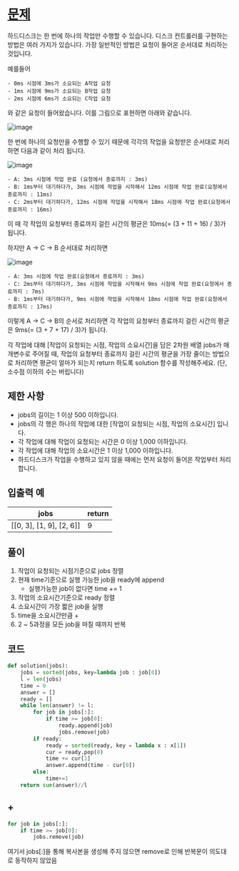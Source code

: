 # [문제](https://programmers.co.kr/learn/courses/30/lessons/42627#)  
하드디스크는 한 번에 하나의 작업만 수행할 수 있습니다. 디스크 컨트롤러를 구현하는 방법은 여러 가지가 있습니다. 가장 일반적인 방법은 요청이 들어온 순서대로 처리하는 것입니다.

예를들어
```
- 0ms 시점에 3ms가 소요되는 A작업 요청
- 1ms 시점에 9ms가 소요되는 B작업 요청
- 2ms 시점에 6ms가 소요되는 C작업 요청
```
와 같은 요청이 들어왔습니다. 이를 그림으로 표현하면 아래와 같습니다.

![image](https://user-images.githubusercontent.com/59672592/144739651-3ac1c891-8e69-452e-a2a4-a82782c4b128.png)  

한 번에 하나의 요청만을 수행할 수 있기 때문에 각각의 작업을 요청받은 순서대로 처리하면 다음과 같이 처리 됩니다.  

![image](https://user-images.githubusercontent.com/59672592/144739662-afcecc1f-cc3f-4924-a470-1bc9af2571ac.png)

```
- A: 3ms 시점에 작업 완료 (요청에서 종료까지 : 3ms)
- B: 1ms부터 대기하다가, 3ms 시점에 작업을 시작해서 12ms 시점에 작업 완료(요청에서 종료까지 : 11ms)
- C: 2ms부터 대기하다가, 12ms 시점에 작업을 시작해서 18ms 시점에 작업 완료(요청에서 종료까지 : 16ms)
```
이 때 각 작업의 요청부터 종료까지 걸린 시간의 평균은 10ms(= (3 + 11 + 16) / 3)가 됩니다.

하지만 A → C → B 순서대로 처리하면

![image](https://user-images.githubusercontent.com/59672592/144739676-4a8d010f-9f3c-450b-9ed6-eb3e6808743d.png)
```
- A: 3ms 시점에 작업 완료(요청에서 종료까지 : 3ms)
- C: 2ms부터 대기하다가, 3ms 시점에 작업을 시작해서 9ms 시점에 작업 완료(요청에서 종료까지 : 7ms)
- B: 1ms부터 대기하다가, 9ms 시점에 작업을 시작해서 18ms 시점에 작업 완료(요청에서 종료까지 : 17ms)
```
이렇게 A → C → B의 순서로 처리하면 각 작업의 요청부터 종료까지 걸린 시간의 평균은 9ms(= (3 + 7 + 17) / 3)가 됩니다.

각 작업에 대해 [작업이 요청되는 시점, 작업의 소요시간]을 담은 2차원 배열 jobs가 매개변수로 주어질 때, 작업의 요청부터 종료까지 걸린 시간의 평균을 가장 줄이는 방법으로 처리하면 평균이 얼마가 되는지 return 하도록 solution 함수를 작성해주세요. (단, 소수점 이하의 수는 버립니다)
## 제한 사항  
- jobs의 길이는 1 이상 500 이하입니다.
- jobs의 각 행은 하나의 작업에 대한 [작업이 요청되는 시점, 작업의 소요시간] 입니다.
- 각 작업에 대해 작업이 요청되는 시간은 0 이상 1,000 이하입니다.
- 각 작업에 대해 작업의 소요시간은 1 이상 1,000 이하입니다.
- 하드디스크가 작업을 수행하고 있지 않을 때에는 먼저 요청이 들어온 작업부터 처리합니다.
## 입출력 예  

|jobs|return|
|------|---|
|[[0, 3], [1, 9], [2, 6]]	|9|

## 풀이  
1. 작업이 요청되는 시점기준으로 jobs 정렬
2. 현재 time기준으로 실행 가능한 job을 ready에 append
    - 실행가능한 job이 없다면 time += 1
3. 작업의 소요시간기준으로 ready 정렬
4. 소요시간이 가장 짧은 job을 실행
5. time을 소요시간만큼 +
6. 2 ~ 5과정을 모든 job을 마칠 때까지 반복

## 코드  

```python
def solution(jobs):
    jobs = sorted(jobs, key=lambda job : job[0])
    l = len(jobs)
    time = 0
    answer = []
    ready = []
    while len(answer) != l:
        for job in jobs[:]:
            if time >= job[0]:
                ready.append(job)
                jobs.remove(job)
        if ready:
            ready = sorted(ready, key = lambda x : x[1])
            cur = ready.pop(0)
            time += cur[1]
            answer.append(time - cur[0])
        else:
            time+=1
    return sum(answer)//l
```
## +
```python
for job in jobs[:]:
    if time >= job[0]:
        jobs.remove(job)
```
여기서 jobs[:]을 통해 복사본을 생성해 주지 않으면 remove로 인해 반복문이 의도대로 동작하지 않았음